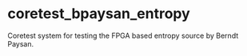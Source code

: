 coretest_bpaysan_entropy
========================

Coretest system for testing the FPGA based entropy source by Berndt Paysan.

